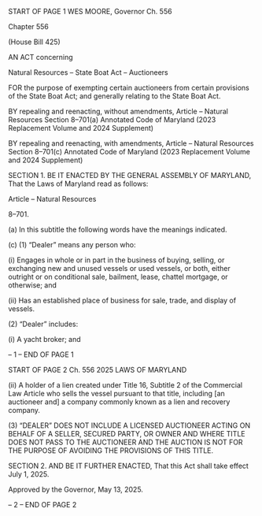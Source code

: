 START OF PAGE 1
WES MOORE, Governor Ch. 556

Chapter 556

(House Bill 425)

AN ACT concerning

Natural Resources – State Boat Act – Auctioneers

FOR the purpose of exempting certain auctioneers from certain provisions of the State Boat
Act; and generally relating to the State Boat Act.

BY repealing and reenacting, without amendments,
Article – Natural Resources
Section 8–701(a)
Annotated Code of Maryland
(2023 Replacement Volume and 2024 Supplement)

BY repealing and reenacting, with amendments,
Article – Natural Resources
Section 8–701(c)
Annotated Code of Maryland
(2023 Replacement Volume and 2024 Supplement)

SECTION 1. BE IT ENACTED BY THE GENERAL ASSEMBLY OF MARYLAND,
That the Laws of Maryland read as follows:

Article – Natural Resources

8–701.

(a) In this subtitle the following words have the meanings indicated.

(c) (1) “Dealer” means any person who:

(i) Engages in whole or in part in the business of buying, selling, or
exchanging new and unused vessels or used vessels, or both, either outright or on
conditional sale, bailment, lease, chattel mortgage, or otherwise; and

(ii) Has an established place of business for sale, trade, and display
of vessels.

(2) “Dealer” includes:

(i) A yacht broker; and

– 1 –
END OF PAGE 1

START OF PAGE 2
Ch. 556 2025 LAWS OF MARYLAND

(ii) A holder of a lien created under Title 16, Subtitle 2 of the
Commercial Law Article who sells the vessel pursuant to that title, including [an
auctioneer and] a company commonly known as a lien and recovery company.

(3) “DEALER” DOES NOT INCLUDE A LICENSED AUCTIONEER ACTING
ON BEHALF OF A SELLER, SECURED PARTY, OR OWNER AND WHERE TITLE DOES NOT
PASS TO THE AUCTIONEER AND THE AUCTION IS NOT FOR THE PURPOSE OF
AVOIDING THE PROVISIONS OF THIS TITLE.

SECTION 2. AND BE IT FURTHER ENACTED, That this Act shall take effect July
1, 2025.

Approved by the Governor, May 13, 2025.

– 2 –
END OF PAGE 2